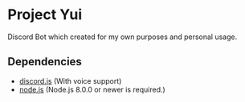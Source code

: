 Project Yui
===================
Discord Bot which created for my own purposes and personal usage.

Dependencies
------------

 - [discord.js](https://github.com/hydrabolt/discord.js) (With voice support)
 - [node.js](https://nodejs.org/en/download/) (Node.js 8.0.0 or newer is required.)

 
